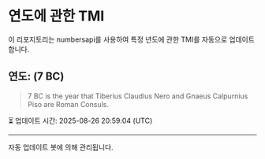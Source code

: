 
# 연도에 관한 TMI

이 리포지토리는 numbersapi를 사용하여 특정 년도에 관한 TMI를 자동으로 업데이트합니다.

## 연도: (7 BC)
> 7 BC is the year that Tiberius Claudius Nero and Gnaeus Calpurnius Piso are Roman Consuls.

⏳ 업데이트 시간: 2025-08-26 20:59:04 (UTC)

---
자동 업데이트 봇에 의해 관리됩니다.

